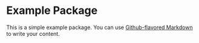  # Example Package

This is a simple example package. You can use
[Github-flavored Markdown](https://guides.github.com/features/mastering-markdown/)
to write your content.
